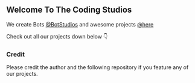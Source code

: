 ## Welcome To The Coding Studios

We create Bots [@BotStudios](https://github.com/botstudios) and awesome projects [@here](#)

Check out all our projects down below 👇

### Credit
Please credit the author and the following repository if you feature any of our projects.
